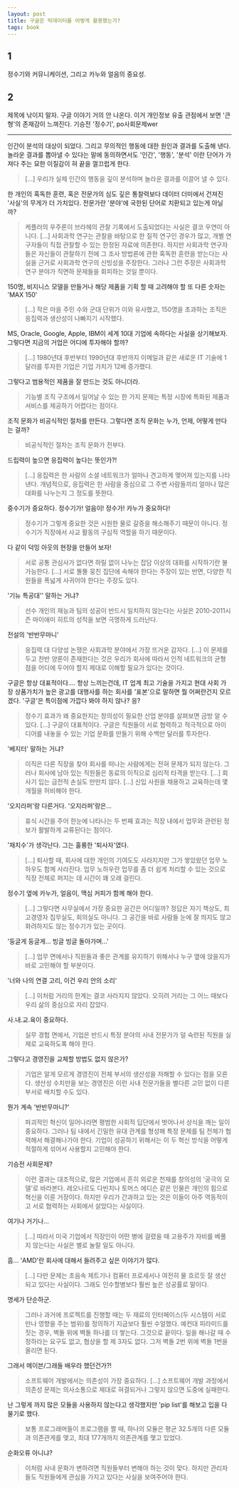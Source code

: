 ```yaml
---
layout: post
title: 구글은 빅데이터를 어떻게 활용했는가?
tags: book
---
```


## 1
정수기와 커뮤니케이션, 그리고 카누와 얼음의 중요성.

## 2
제목에 낚이지 말자. 구글 이야기 거의 안 나온다.
이거 개인정보 유출 관점에서 보면 '큰형'의 존재감이 느껴진다.
기승전 '정수기', po사회문제wer

-----

인간이 분석의 대상이 되었다. 그리고 무의적인 행동에 대한 원인과 결과를 도출해 낸다. 놀라운 결과를 뽑아낼 수 있다는 말에 동의하면서도 '인간', '행동', '분석' 이란 단어가 가져다 주는 묘한 이질감이 혀 끝을 껄끄럽게 한다.
> [...] 우리가 실제 인간의 행동을 깊이 분석하며 놀라운 결과를 이끌어 낼 수 있다.

한 개인의 혹독한 훈련, 혹은 전문가의 심도 깊은 통찰력보다 데이터 더미에서 건져진 '사실'의 무게가 더 가치있다. 전문가란 '분야'에 국한된 단어로 치환되고 있는게 아닐까?
> 케플러의 우주론이 브라헤의 관찰 기록에서 도출되었다는 사실은 결코 우연이 아니다. [...] 사회과학 연구는 관찰을 바탕으로 한 질적 연구인 경우가 많고, 개별 연구자들이 직접 관찰할 수 있는 한정된 자료에 의존한다. 하지만 사회과학 연구자들은 자신들이 관찰하기 전에 그 조사 방법론에 관한 혹독한 훈련을 받는다는 사실을 근거로 사회과학 연구의 신빙성을 주장한다. 그러나 그런 주장은 사회과학 연구 분야가 직면하 문제들을 회피하는 것일 뿐이다.

150명, 비지니스 모델을 만들거나 해당 제품을 기획 할 때 고려해야 할 또 다른 숫자는 'MAX 150'
> [...] 작은 마을 주민 수와 군대 단위가 이와 유사했고, 150명을 초과하는 조직은 응집력과 생산성이 나빠지기 시작했다.

MS, Oracle, Google, Apple, IBM이 세계 10대 기업에 속하다는 사실을 상기해보자. 그렇다면 지금의 거업은 어디에 투자해야 할까?
> [...] 1980년대 후반부터 1990년대 후반까지 이메일과 같은 새로운 IT 기술에 1달러를 투자한 기업은 기업 가치가 12배 증가했다.

그렇다고 범용적인 제품을 잘 만드는 것도 아니더라.
> 기능별 조직 구조에서 일어날 수 있는 한 가지 문제는 특정 시장에 특화된 제품과 서비스를 제공하기 어렵다는 점이다.

조직 문화가 비공식적인 절차를 만든다. 그렇다면 조직 문화는 누가, 언제, 어떻게 만다는 걸까?
> 비공식적인 절차는 조직 문화가 전부다.

드립력이 높으면 응집력이 높다는 뜻인가?!
> [...] 응집력은 한 사람의 소셜 네트워크가 얼마나 견고하게 맺어져 있는지를 나타낸다. 개념적으로, 응집력은 한 사람을 중심으로 그 주변 사람들끼리 얼마나 많은 대화를 나누는지 그 정도를 뜻한다.

중수기가 중요하다. 정수기가! 얼음이! 정수가! 카누가 중요하다!
> 정수기가 그렇게 중요한 것은 시원한 물로 갈증을 해소해주기 때문이 아니다. 정수기가 직장에서 사교 활동의 구심적 역할을 하기 때문이다.

다 같이 덕밍 아웃의 현장을 만들어 보자!
> 서로 공통 관심사가 없다면 하릴 없이 나누는 잡담 이상의 대화를 시작하기란 불가능한다. [...] 서로 똘똘 뭉친 집단에 속해야 한다는 주장이 있는 반면, 다양한 직원들을 폭넓게 사귀어야 한다는 주장도 있다.

'기뉴 특공대'' 말하는 거냐?
> 선수 개인의 재능과 팀의 성공이 반드시 일치하지 않는다는 사실은 2010-2011시즌 마이애미 히트의 성적을 보면 극명하게 드러난다.

전설의 '반반무마니'
> 응집력 대 다양성 논쟁은 사회과학 분야에서 가장 뜨거운 감자다. [...] 이 문제를 두고 찬반 양론이 존재한다는 것은 우리가 회사에 따라서 인적 네트워크의 균형점을 어디에 두어야 할지 제대로 이해할 필요가 있다는 것이다.

구글은 항상 대표적이다.... 항상 느끼는건데, IT 업계 최고 기술을 가지고 현대 사회 가장 상품가치가 높은 광고를 대행사를 하는 회사를 '표본'으로 말하면 뭘 어쩌란건지 모르겠다. '구글'은 특이점에 가깝다 봐야 하지 않나? 응?
> 정수기 효과가 왜 중요한지는 창의성이 필요한 산업 분야를 살펴보면 금방 알 수 있다. [...] 구글이 대표적이다. 구글은 직원들이 서로 협력하고 적극적으로 아이디어를 내놓을 수 있는 기업 문화를 만들기 위해 수백만 달러를 투자한다. 

'베지터' 말하는 거냐?
> 이직은 다른 직장을 찾아 회사를 떠나는 사람에게는 전혀 문제가 되지 않는다. 그러나 회사에 남아 있는 직원들은 동료의 이직으로 심리적 타격을 받는다. [...] 회사기 입는 금전적 손실도 만만치 않다. [...] 신입 사원을 채용하고 교육하는데 몇 개월을 허비해야 한다.

'오지라퍼'랑 다른거다. '오지라퍼'랑은...
> 휴식 시간을 주어 한눈에 나타나는 두 번째 효과는 직장 내에서 업무와 관련된 정보가 활발하게 교류된다는 점이다.

'채치수'가 생각난다. 그는 훌륭한 '퇴사자'였다.
> [...] 퇴사할 때, 회사에 대한 개인의 기여도도 사라지지만 그가 쌓았왔던 업무 노하우도 함께 사라진다. 업무 노하우란 업무를 좀 더 쉽게 처리할 수 있는 것으로 직장 전체로 퍼지는 데 시간이 꽤 오래 걸린다.

정수기 옆에 카누가, 얼음이, 맥심 커피가 함께 해야 한다.
> [...] 그렇다면 사무실에서 가장 중요한 공간은 어디일까? 정답은 자기 책상도, 최고경영자 집무실도, 회의실도 아니다. 그 공간을 바로 사람들 눈에 잘 띄지도 않고 화려하지도 않는 정수기가 있는 곳이다.

'둥글게 둥글게... 빙글 빙글 돌아가며...'
> [...] 업무 면에서나 직원들과 좋은 관계를 유지하기 위해서나 누구 옆에 앉을지가 바로 고민해야 할 부분이다.

'너와 나의 연결 고리, 이건 우리 안의 소리'
> [...] 이처럼 거리의 한계는 결코 사라지지 않았다. 오히려 거리는 그 어느 때보다 우리 삶의 중심으로 자리 잡았다.

사.내.교.육이 중요하다.
> 실무 경험 면에서, 기업은 반드시 특정 분야의 사내 전문가가 덜 숙련된 직원을 실제로 교육하도록 해야 한다.

그렇다고 경영진을 교체할 방법도 없지 않은가?
> 기업은 알게 모르게 경영진이 전체 부서의 생산성을 저해할 수 있다는 점을 모른다. 생산성 수치만을 보는 경영진은 이런 사내 전문가들을 별다른 고민 없이 다른 부서로 배치할 수도 있다.

뭔가 계속 '반반무마니?'
> 파괴적인 혁신이 일어나라면 평범한 사회적 딥단에서 벗어나서 상식을 깨는 일이 중요하다. 그러나 팀 내에서 긴밀한 유대 관계를 형성해 특정 문제를 팀 전체가 협력해서 해결해나가야 한다. 기업이 성공하기 위해서는 이 두 혁신 방식을 어떻게 적절하게 섞어서 사용할지 고민해야 한다.

기승전 사회문제?
> 이런 결과는 대조적으로, 많은 기업에서 흔히 외로운 천재를 창의성의 '궁극의 모델'로 바라본다. 레오나르도 다빈치나 토머스 에디슨 같은 인물은 개인의 힘으로 혁신을 이룬 거장이다. 하지만 우리가 간과하고 있는 것은 이들이 아주 역동적이고 서로 협력하는 사회에서 살았다는 사실이다. 

여기나 거기나...
> [...] 따라서 미국 기업에서 직장인이 어떤 병에 걸렸을 때 고용주가 자비를 베풀지 않는다는 사실은 별로 놀랄 일도 아니다.

흠... 'AMD'란 회사에 대해서 들려주고 싶은 이야기가 많다.
> [...] 다만 문제는 초음속 제트기나 컴퓨터 프로세서나 여전히 물 흐르듯 잘 생산되고 있다는 사실이다. 그래도 인수할병보다 훨씬 높은 성공률로 말이다.

명세가 단순하군.
> 그러나 과거에 프로젝트를 진행할 때는 두 재료의 인터페이스(두 시스템이 서로 만나 영향을 주는 범위)를 정의하기 지금보다 훨씬 수얼했다. 예컨대 피라미드를 짓는 경우, 벽돌 위에 벽돌 하나를 더 쌓는다. 그것으로 끝이다. 일을 해나갈 때 수정하라는 요구도 없고, 협상을 할 제 3자도 없다. 그저 벽돌 2번 위에 벽돌 1번을 올리면 된다.

그래서 메이븐/그래들 배우라 했던건가?!
> 소프트웨어 개발에서는 의존성이 가장 중요하다. [...] 소프트웨어 개발 과정에서 의존성 문제는 의사소통으로 제대로 혀결되거나 그렇지 않으면 도중에 실패한다.

난 그렇게 까지 많은 모듈을 사용하지 않는다고 생각했지만 'pip list'를 해보고 입을 다물기로 했다.
> 보통 프로그래머들이 프로그램을 짤 때, 하나의 모듈은 평균 32.5개의 다른 모듈과 의존관게를 맺고, 최대 177개까지 의존관계를 맺고 있었다.

순화오류 아니냐?
> 이처럼 사내 문화가 변하려면 직원들부터 변해야 하는 것이 맞다. 하지만 관리자들도 직원들에게 관심을 가지고 있다는 사실을 보여주어야 한다.

